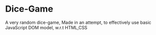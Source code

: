 # Dice-Game
A very random dice-game,  Made in an attempt, to effectively use basic JavaScript DOM model, w.r.t HTML,CSS
